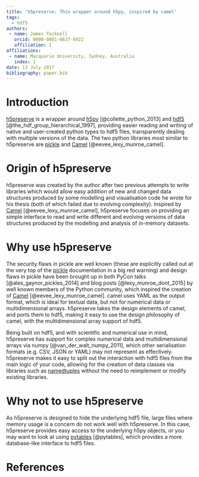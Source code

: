 ```yaml
---
title: 'h5preserve: Thin wrapper around h5py, inspired by camel'
tags:
  - hdf5
authors:
 - name: James Tocknell
   orcid: 0000-0001-6637-6922
   affiliation: 1
affiliations:
 - name: Macquarie University, Sydney, Australia
   index: 1
date: 13 July 2017
bibliography: paper.bib
---
```


# Introduction
[h5preserve](https://h5preserve.readthedocs.io) is a wrapper around
[h5py](http://www.h5py.org/) [@collette_python_2013] and
[hdf5](https://www.hdfgroup.org/HDF5/) [@the_hdf_group_hierarchical_1997],
providing easier reading and writing of native and user-created python types to
hdf5 files, transparently dealing with multiple versions of the data. The two
python libraries most similar to h5preserve are
[pickle](https://docs.python.org/3/library/pickle.html) and
[Camel](https://camel.readthedocs.io/) [@eevee_lexy_munroe_camel].


# Origin of h5preserve
h5preserve was created by the author after two previous attempts to write libraries
which would allow easy addition of new and changed data structures produced by some
modelling and visualisation code he wrote for his thesis (both of which failed
due to evolving complexity). Inspired by
[Camel](https://camel.readthedocs.io/) [@eevee_lexy_munroe_camel],
h5preserve focuses on providing an simple interface to read and write different
and evolving versions of data structures produced by the modelling and analysis
of in-memory datasets.

# Why use h5preserve
The security flaws in pickle are well known (these are explicitly called out at the very
top of the [pickle](https://docs.python.org/3/library/pickle.html)
documentation in a big red warning) and design flaws in pickle have been brought up in
both PyCon talks [@alex_gaynor_pickles_2014] and blog posts [@lexy_munroe_dont_2015]
by well known members of the Python community, which inspired the creation of
[Camel](https://camel.readthedocs.io/) [@eevee_lexy_munroe_camel]. camel uses
YAML as the output format, which is ideal for textual data, but not for
numerical data or multidimensional arrays. h5preserve takes the design elements
of camel, and ports them to hdf5, making it easy to use the design philosophy
of camel, with the multidimensional array support of hdf5.

Being built on hdf5, and with scientific and numerical use in mind,
h5preserve has support for complex numerical data and multidimensional
arrays via numpy [@van_der_walt_numpy_2011],
which other serialisation formats (e.g. CSV, JSON or YAML)
may not represent as effectively. h5preserve makes it easy to split out the
interaction with hdf5 files from the main logic of your code, allowing for the
creation of data classes via libraries such as
[namedtuples](https://docs.python.org/3/library/collections.html#collections.namedtuple)
without the need to reimplement or modify existing libraries.

# Why not to use h5preserve
As h5preserve is designed to hide the underlying hdf5 file, large files where memory usage is a concern do not work well with h5preserve. In this case, h5preserve provides easy access to the underlying h5py objects, or you may want to look at using [pytables](http://www.pytables.org/) [@pytables], which provides a more database-like interface to hdf5 files.

# References
  
